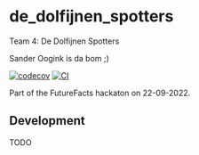 
# de_dolfijnen_spotters
Team 4: De Dolfijnen Spotters

Sander Oogink is da bom ;)

[![codecov](https://codecov.io/gh/author_name/project_urlname/branch/main/graph/badge.svg?token=project_urlname_token_here)](https://codecov.io/gh/author_name/project_urlname)
[![CI](https://github.com/author_name/project_urlname/actions/workflows/main.yml/badge.svg)](https://github.com/author_name/project_urlname/actions/workflows/main.yml)

Part of the FutureFacts hackaton on 22-09-2022.


## Development
TODO 
